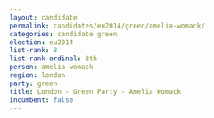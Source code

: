 ```yaml
---
layout: candidate
permalink: candidates/eu2014/green/amelia-womack/
categories: candidate green
election: eu2014
list-rank: 8
list-rank-ordinal: 8th
person: amelia-womack
region: london
party: green
title: London - Green Party - Amelia Womack
incumbent: false
---
```

